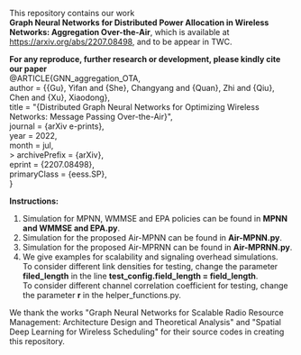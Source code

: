 This repository contains our work<br />
**Graph Neural Networks for Distributed Power Allocation in Wireless Networks: Aggregation Over-the-Air**, which is available at https://arxiv.org/abs/2207.08498, and to be appear in TWC.<br />

**For any reproduce, further research or development, please kindly cite our paper**<br />
@ARTICLE{GNN_aggregation_OTA,<br />
       author = {{Gu}, Yifan and {She}, Changyang and {Quan}, Zhi and {Qiu}, Chen and {Xu}, Xiaodong},<br />
        title = "{Distributed Graph Neural Networks for Optimizing Wireless Networks: Message Passing Over-the-Air}",<br />
      journal = {arXiv e-prints},<br />
         year = 2022,<br />
        month = jul,<br />>
archivePrefix = {arXiv},<br />
       eprint = {2207.08498},<br />
 primaryClass = {eess.SP},<br />
}<br />

**Instructions:**<br />
1. Simulation for MPNN, WMMSE and EPA policies can be found in **MPNN and WMMSE and EPA.py**.<br />
2. Simulation for the proposed Air-MPNN can be found in **Air-MPNN.py**.<br />
3. Simulation for the proposed Air-MPRNN can be found in **Air-MPRNN.py**.<br />
4. We give examples for scalability and signaling overhead simulations.<br />
   To consider different link densities for testing, change the parameter **filed_length** in the line **test_config.field_length = field_length**.<br />
   To consider different channel correlation coefficient for testing, change the parameter **r** in the helper_functions.py.<br />
   
We thank the works "Graph Neural Networks for Scalable Radio Resource Management: Architecture Design and Theoretical Analysis" and "Spatial Deep Learning for Wireless Scheduling" for their source codes in creating this repository.
